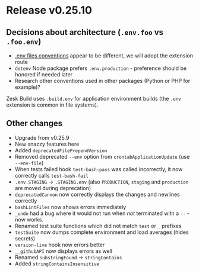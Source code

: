 # Release v0.25.10

## Decisions about architecture (`.env.foo` vs `.foo.env`)

- [.env files conventions](https://stackoverflow.com/questions/55458239/naming-convention-for-environment-variables-files)
  appear to be different, we will adopt the extension route
- `dotenv` Node package prefers `.env.production` - preference should be honored if needed later
- Research other conventions used in other packages (Python or PHP for example)?

Zesk Build uses `.build.env` for application environment builds (the `.env` extension is common in file systems).

## Other changes

- Upgrade from v0.25.9
- New snazzy features here
- Added `deprecatedFilePrependVersion`
- Removed deprecated `--env` option from `crontabApplicationUpdate` (use `--env-file`)
- When tests failed hook `test-bash-pass` was called incorrectly, it now correctly calls `test-bash-fail`
- `.env.STAGING` -> `.STAGING.env` (also `PRODUCTION`, `staging` and `production` are moved during deprecation)
- `deprecatedCannon` now correctly displays the changes and newlines correctly
- `bashLintFiles` now shows errors immediately
- `_undo` had a bug where it would not run when *not* terminated with a `--` - now works.
- Renamed test suite functions which did not match `test` or `_` prefixes
- `testSuite` now dumps complete environment and load averages (hides secrets)
- `version-live` hook now errors better
- `__githubAPI` now displays errors as well
- Renamed `substringFound` -> `stringContains`
- Added `stringContainsInsensitive`
